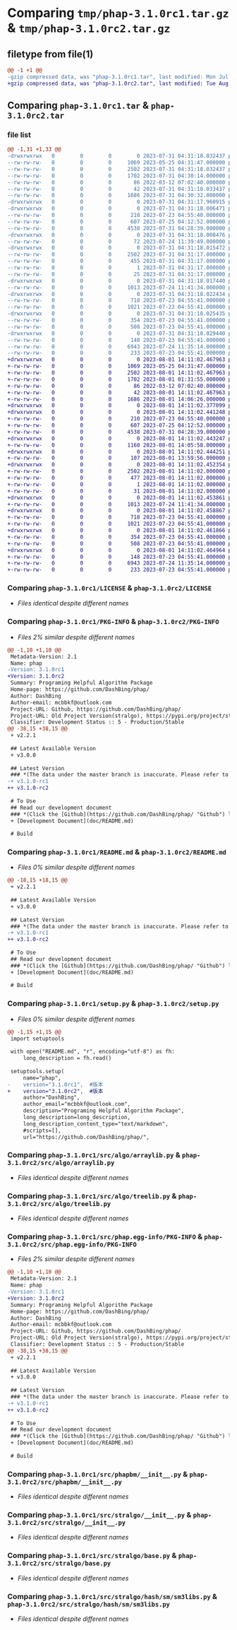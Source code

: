 # Comparing `tmp/phap-3.1.0rc1.tar.gz` & `tmp/phap-3.1.0rc2.tar.gz`

## filetype from file(1)

```diff
@@ -1 +1 @@
-gzip compressed data, was "phap-3.1.0rc1.tar", last modified: Mon Jul 31 04:31:18 2023, max compression
+gzip compressed data, was "phap-3.1.0rc2.tar", last modified: Tue Aug  1 14:11:02 2023, max compression
```

## Comparing `phap-3.1.0rc1.tar` & `phap-3.1.0rc2.tar`

### file list

```diff
@@ -1,31 +1,33 @@
-drwxrwxrwx   0        0        0        0 2023-07-31 04:31:18.032437 phap-3.1.0rc1/
--rw-rw-rw-   0        0        0     1069 2023-05-25 04:31:47.000000 phap-3.1.0rc1/LICENSE
--rw-rw-rw-   0        0        0     2502 2023-07-31 04:31:18.032437 phap-3.1.0rc1/PKG-INFO
--rw-rw-rw-   0        0        0     1702 2023-07-31 04:30:14.000000 phap-3.1.0rc1/README.md
--rw-rw-rw-   0        0        0       86 2022-03-12 07:02:40.000000 phap-3.1.0rc1/pyproject.toml
--rw-rw-rw-   0        0        0       42 2023-07-31 04:31:18.033437 phap-3.1.0rc1/setup.cfg
--rw-rw-rw-   0        0        0     1686 2023-07-31 04:30:32.000000 phap-3.1.0rc1/setup.py
-drwxrwxrwx   0        0        0        0 2023-07-31 04:31:17.960915 phap-3.1.0rc1/src/
-drwxrwxrwx   0        0        0        0 2023-07-31 04:31:18.006471 phap-3.1.0rc1/src/algo/
--rw-rw-rw-   0        0        0      210 2023-07-23 04:55:40.000000 phap-3.1.0rc1/src/algo/__init__.py
--rw-rw-rw-   0        0        0      607 2023-07-25 04:12:52.000000 phap-3.1.0rc1/src/algo/arraylib.py
--rw-rw-rw-   0        0        0     4538 2023-07-31 04:28:39.000000 phap-3.1.0rc1/src/algo/treelib.py
-drwxrwxrwx   0        0        0        0 2023-07-31 04:31:18.008476 phap-3.1.0rc1/src/phap/
--rw-rw-rw-   0        0        0       72 2023-07-24 11:39:49.000000 phap-3.1.0rc1/src/phap/__init__.py
-drwxrwxrwx   0        0        0        0 2023-07-31 04:31:18.015472 phap-3.1.0rc1/src/phap.egg-info/
--rw-rw-rw-   0        0        0     2502 2023-07-31 04:31:17.000000 phap-3.1.0rc1/src/phap.egg-info/PKG-INFO
--rw-rw-rw-   0        0        0      455 2023-07-31 04:31:17.000000 phap-3.1.0rc1/src/phap.egg-info/SOURCES.txt
--rw-rw-rw-   0        0        0        1 2023-07-31 04:31:17.000000 phap-3.1.0rc1/src/phap.egg-info/dependency_links.txt
--rw-rw-rw-   0        0        0       25 2023-07-31 04:31:17.000000 phap-3.1.0rc1/src/phap.egg-info/top_level.txt
-drwxrwxrwx   0        0        0        0 2023-07-31 04:31:18.017440 phap-3.1.0rc1/src/phapbm/
--rw-rw-rw-   0        0        0     1013 2023-07-24 11:41:34.000000 phap-3.1.0rc1/src/phapbm/__init__.py
-drwxrwxrwx   0        0        0        0 2023-07-31 04:31:18.022434 phap-3.1.0rc1/src/stralgo/
--rw-rw-rw-   0        0        0      718 2023-07-23 04:55:41.000000 phap-3.1.0rc1/src/stralgo/__init__.py
--rw-rw-rw-   0        0        0     1021 2023-07-23 04:55:41.000000 phap-3.1.0rc1/src/stralgo/base.py
-drwxrwxrwx   0        0        0        0 2023-07-31 04:31:18.025435 phap-3.1.0rc1/src/stralgo/hash/
--rw-rw-rw-   0        0        0      354 2023-07-23 04:55:41.000000 phap-3.1.0rc1/src/stralgo/hash/__init__.py
--rw-rw-rw-   0        0        0      508 2023-07-23 04:55:41.000000 phap-3.1.0rc1/src/stralgo/hash/sha.py
-drwxrwxrwx   0        0        0        0 2023-07-31 04:31:18.029440 phap-3.1.0rc1/src/stralgo/hash/sm/
--rw-rw-rw-   0        0        0      148 2023-07-23 04:55:41.000000 phap-3.1.0rc1/src/stralgo/hash/sm/__init__.py
--rw-rw-rw-   0        0        0     6943 2023-07-24 11:35:14.000000 phap-3.1.0rc1/src/stralgo/hash/sm/sm3libs.py
--rw-rw-rw-   0        0        0      233 2023-07-23 04:55:41.000000 phap-3.1.0rc1/src/stralgo/json.py
+drwxrwxrwx   0        0        0        0 2023-08-01 14:11:02.467963 phap-3.1.0rc2/
+-rw-rw-rw-   0        0        0     1069 2023-05-25 04:31:47.000000 phap-3.1.0rc2/LICENSE
+-rw-rw-rw-   0        0        0     2502 2023-08-01 14:11:02.467963 phap-3.1.0rc2/PKG-INFO
+-rw-rw-rw-   0        0        0     1702 2023-08-01 01:31:55.000000 phap-3.1.0rc2/README.md
+-rw-rw-rw-   0        0        0       86 2022-03-12 07:02:40.000000 phap-3.1.0rc2/pyproject.toml
+-rw-rw-rw-   0        0        0       42 2023-08-01 14:11:02.467963 phap-3.1.0rc2/setup.cfg
+-rw-rw-rw-   0        0        0     1686 2023-08-01 14:06:26.000000 phap-3.1.0rc2/setup.py
+drwxrwxrwx   0        0        0        0 2023-08-01 14:11:02.377099 phap-3.1.0rc2/src/
+drwxrwxrwx   0        0        0        0 2023-08-01 14:11:02.441248 phap-3.1.0rc2/src/algo/
+-rw-rw-rw-   0        0        0      210 2023-07-23 04:55:40.000000 phap-3.1.0rc2/src/algo/__init__.py
+-rw-rw-rw-   0        0        0      607 2023-07-25 04:12:52.000000 phap-3.1.0rc2/src/algo/arraylib.py
+-rw-rw-rw-   0        0        0     4538 2023-07-31 04:28:39.000000 phap-3.1.0rc2/src/algo/treelib.py
+drwxrwxrwx   0        0        0        0 2023-08-01 14:11:02.443247 phap-3.1.0rc2/src/cahap/
+-rw-rw-rw-   0        0        0     1160 2023-08-01 14:05:58.000000 phap-3.1.0rc2/src/cahap/__init__.py
+drwxrwxrwx   0        0        0        0 2023-08-01 14:11:02.444251 phap-3.1.0rc2/src/phap/
+-rw-rw-rw-   0        0        0      107 2023-08-01 13:59:56.000000 phap-3.1.0rc2/src/phap/__init__.py
+drwxrwxrwx   0        0        0        0 2023-08-01 14:11:02.452354 phap-3.1.0rc2/src/phap.egg-info/
+-rw-rw-rw-   0        0        0     2502 2023-08-01 14:11:02.000000 phap-3.1.0rc2/src/phap.egg-info/PKG-INFO
+-rw-rw-rw-   0        0        0      477 2023-08-01 14:11:02.000000 phap-3.1.0rc2/src/phap.egg-info/SOURCES.txt
+-rw-rw-rw-   0        0        0        1 2023-08-01 14:11:02.000000 phap-3.1.0rc2/src/phap.egg-info/dependency_links.txt
+-rw-rw-rw-   0        0        0       31 2023-08-01 14:11:02.000000 phap-3.1.0rc2/src/phap.egg-info/top_level.txt
+drwxrwxrwx   0        0        0        0 2023-08-01 14:11:02.453861 phap-3.1.0rc2/src/phapbm/
+-rw-rw-rw-   0        0        0     1013 2023-07-24 11:41:34.000000 phap-3.1.0rc2/src/phapbm/__init__.py
+drwxrwxrwx   0        0        0        0 2023-08-01 14:11:02.458867 phap-3.1.0rc2/src/stralgo/
+-rw-rw-rw-   0        0        0      718 2023-07-23 04:55:41.000000 phap-3.1.0rc2/src/stralgo/__init__.py
+-rw-rw-rw-   0        0        0     1021 2023-07-23 04:55:41.000000 phap-3.1.0rc2/src/stralgo/base.py
+drwxrwxrwx   0        0        0        0 2023-08-01 14:11:02.461866 phap-3.1.0rc2/src/stralgo/hash/
+-rw-rw-rw-   0        0        0      354 2023-07-23 04:55:41.000000 phap-3.1.0rc2/src/stralgo/hash/__init__.py
+-rw-rw-rw-   0        0        0      508 2023-07-23 04:55:41.000000 phap-3.1.0rc2/src/stralgo/hash/sha.py
+drwxrwxrwx   0        0        0        0 2023-08-01 14:11:02.464964 phap-3.1.0rc2/src/stralgo/hash/sm/
+-rw-rw-rw-   0        0        0      148 2023-07-23 04:55:41.000000 phap-3.1.0rc2/src/stralgo/hash/sm/__init__.py
+-rw-rw-rw-   0        0        0     6943 2023-07-24 11:35:14.000000 phap-3.1.0rc2/src/stralgo/hash/sm/sm3libs.py
+-rw-rw-rw-   0        0        0      233 2023-07-23 04:55:41.000000 phap-3.1.0rc2/src/stralgo/json.py
```

### Comparing `phap-3.1.0rc1/LICENSE` & `phap-3.1.0rc2/LICENSE`

 * *Files identical despite different names*

### Comparing `phap-3.1.0rc1/PKG-INFO` & `phap-3.1.0rc2/PKG-INFO`

 * *Files 2% similar despite different names*

```diff
@@ -1,10 +1,10 @@
 Metadata-Version: 2.1
 Name: phap
-Version: 3.1.0rc1
+Version: 3.1.0rc2
 Summary: Programing Helpful Algorithm Package
 Home-page: https://github.com/DashBing/phap/
 Author: DashBing
 Author-email: mcbbkf@outlook.com
 Project-URL: Github, https://github.com/DashBing/phap/
 Project-URL: Old Project Version(stralgo), https://pypi.org/project/stralgo/
 Classifier: Development Status :: 5 - Production/Stable
@@ -38,15 +38,15 @@
 + v2.2.1
 
 ## Latest Available Version
 + v3.0.0
 
 ## Latest Version
 ### *(The data under the master branch is inaccurate. Please refer to the dev branch for details)*
-+ v3.1.0-rc1
++ v3.1.0-rc2
 
 # To Use
 ## Read our development document
 ### *(Click the [Github](https://github.com/DashBing/phap/ "Github") link to read this document，or you may can not to open the link)*
 + [Development Document](doc/README.md)
 
 # Build
```

### Comparing `phap-3.1.0rc1/README.md` & `phap-3.1.0rc2/README.md`

 * *Files 0% similar despite different names*

```diff
@@ -18,15 +18,15 @@
 + v2.2.1
 
 ## Latest Available Version
 + v3.0.0
 
 ## Latest Version
 ### *(The data under the master branch is inaccurate. Please refer to the dev branch for details)*
-+ v3.1.0-rc1
++ v3.1.0-rc2
 
 # To Use
 ## Read our development document
 ### *(Click the [Github](https://github.com/DashBing/phap/ "Github") link to read this document，or you may can not to open the link)*
 + [Development Document](doc/README.md)
 
 # Build
```

### Comparing `phap-3.1.0rc1/setup.py` & `phap-3.1.0rc2/setup.py`

 * *Files 0% similar despite different names*

```diff
@@ -1,15 +1,15 @@
 import setuptools
 
 with open("README.md", "r", encoding="utf-8") as fh:
     long_description = fh.read()
 
 setuptools.setup(
     name="phap",
-    version="3.1.0rc1",  #版本
+    version="3.1.0rc2",  #版本
     author="DashBing",
     author_email="mcbbkf@outlook.com",
     description="Programing Helpful Algorithm Package",
     long_description=long_description,
     long_description_content_type="text/markdown",
     #scripts=[],
     url="https://github.com/DashBing/phap/",
```

### Comparing `phap-3.1.0rc1/src/algo/arraylib.py` & `phap-3.1.0rc2/src/algo/arraylib.py`

 * *Files identical despite different names*

### Comparing `phap-3.1.0rc1/src/algo/treelib.py` & `phap-3.1.0rc2/src/algo/treelib.py`

 * *Files identical despite different names*

### Comparing `phap-3.1.0rc1/src/phap.egg-info/PKG-INFO` & `phap-3.1.0rc2/src/phap.egg-info/PKG-INFO`

 * *Files 2% similar despite different names*

```diff
@@ -1,10 +1,10 @@
 Metadata-Version: 2.1
 Name: phap
-Version: 3.1.0rc1
+Version: 3.1.0rc2
 Summary: Programing Helpful Algorithm Package
 Home-page: https://github.com/DashBing/phap/
 Author: DashBing
 Author-email: mcbbkf@outlook.com
 Project-URL: Github, https://github.com/DashBing/phap/
 Project-URL: Old Project Version(stralgo), https://pypi.org/project/stralgo/
 Classifier: Development Status :: 5 - Production/Stable
@@ -38,15 +38,15 @@
 + v2.2.1
 
 ## Latest Available Version
 + v3.0.0
 
 ## Latest Version
 ### *(The data under the master branch is inaccurate. Please refer to the dev branch for details)*
-+ v3.1.0-rc1
++ v3.1.0-rc2
 
 # To Use
 ## Read our development document
 ### *(Click the [Github](https://github.com/DashBing/phap/ "Github") link to read this document，or you may can not to open the link)*
 + [Development Document](doc/README.md)
 
 # Build
```

### Comparing `phap-3.1.0rc1/src/phapbm/__init__.py` & `phap-3.1.0rc2/src/phapbm/__init__.py`

 * *Files identical despite different names*

### Comparing `phap-3.1.0rc1/src/stralgo/__init__.py` & `phap-3.1.0rc2/src/stralgo/__init__.py`

 * *Files identical despite different names*

### Comparing `phap-3.1.0rc1/src/stralgo/base.py` & `phap-3.1.0rc2/src/stralgo/base.py`

 * *Files identical despite different names*

### Comparing `phap-3.1.0rc1/src/stralgo/hash/sm/sm3libs.py` & `phap-3.1.0rc2/src/stralgo/hash/sm/sm3libs.py`

 * *Files identical despite different names*

